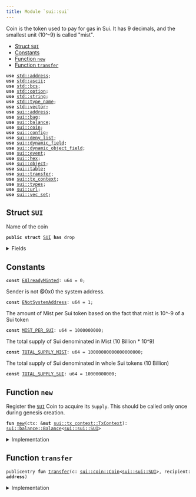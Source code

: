 ```yaml
---
title: Module `sui::sui`
---
```


Coin<SUI> is the token used to pay for gas in Sui.
It has 9 decimals, and the smallest unit (10^-9) is called "mist".


-  [Struct `SUI`](#sui_sui_SUI)
-  [Constants](#@Constants_0)
-  [Function `new`](#sui_sui_new)
-  [Function `transfer`](#sui_sui_transfer)


<pre><code><b>use</b> <a href="../std/address.md#std_address">std::address</a>;
<b>use</b> <a href="../std/ascii.md#std_ascii">std::ascii</a>;
<b>use</b> <a href="../std/bcs.md#std_bcs">std::bcs</a>;
<b>use</b> <a href="../std/option.md#std_option">std::option</a>;
<b>use</b> <a href="../std/string.md#std_string">std::string</a>;
<b>use</b> <a href="../std/type_name.md#std_type_name">std::type_name</a>;
<b>use</b> <a href="../std/vector.md#std_vector">std::vector</a>;
<b>use</b> <a href="sui/address.md#sui_address">sui::address</a>;
<b>use</b> <a href="sui/bag.md#sui_bag">sui::bag</a>;
<b>use</b> <a href="sui/balance.md#sui_balance">sui::balance</a>;
<b>use</b> <a href="sui/coin.md#sui_coin">sui::coin</a>;
<b>use</b> <a href="sui/config.md#sui_config">sui::config</a>;
<b>use</b> <a href="sui/deny_list.md#sui_deny_list">sui::deny_list</a>;
<b>use</b> <a href="sui/dynamic_field.md#sui_dynamic_field">sui::dynamic_field</a>;
<b>use</b> <a href="sui/dynamic_object_field.md#sui_dynamic_object_field">sui::dynamic_object_field</a>;
<b>use</b> <a href="sui/event.md#sui_event">sui::event</a>;
<b>use</b> <a href="sui/hex.md#sui_hex">sui::hex</a>;
<b>use</b> <a href="sui/object.md#sui_object">sui::object</a>;
<b>use</b> <a href="sui/table.md#sui_table">sui::table</a>;
<b>use</b> <a href="sui/transfer.md#sui_transfer">sui::transfer</a>;
<b>use</b> <a href="sui/tx_context.md#sui_tx_context">sui::tx_context</a>;
<b>use</b> <a href="sui/types.md#sui_types">sui::types</a>;
<b>use</b> <a href="sui/url.md#sui_url">sui::url</a>;
<b>use</b> <a href="sui/vec_set.md#sui_vec_set">sui::vec_set</a>;
</code></pre>



<a name="sui_sui_SUI"></a>

## Struct `SUI`

Name of the coin


<pre><code><b>public</b> <b>struct</b> <a href="sui/sui.md#sui_sui_SUI">SUI</a> <b>has</b> drop
</code></pre>



<details>
<summary>Fields</summary>


<dl>
</dl>


</details>

<a name="@Constants_0"></a>

## Constants


<a name="sui_sui_EAlreadyMinted"></a>



<pre><code><b>const</b> <a href="sui/sui.md#sui_sui_EAlreadyMinted">EAlreadyMinted</a>: u64 = 0;
</code></pre>



<a name="sui_sui_ENotSystemAddress"></a>

Sender is not @0x0 the system address.


<pre><code><b>const</b> <a href="sui/sui.md#sui_sui_ENotSystemAddress">ENotSystemAddress</a>: u64 = 1;
</code></pre>



<a name="sui_sui_MIST_PER_SUI"></a>

The amount of Mist per Sui token based on the fact that mist is
10^-9 of a Sui token


<pre><code><b>const</b> <a href="sui/sui.md#sui_sui_MIST_PER_SUI">MIST_PER_SUI</a>: u64 = 1000000000;
</code></pre>



<a name="sui_sui_TOTAL_SUPPLY_MIST"></a>

The total supply of Sui denominated in Mist (10 Billion * 10^9)


<pre><code><b>const</b> <a href="sui/sui.md#sui_sui_TOTAL_SUPPLY_MIST">TOTAL_SUPPLY_MIST</a>: u64 = 10000000000000000000;
</code></pre>



<a name="sui_sui_TOTAL_SUPPLY_SUI"></a>

The total supply of Sui denominated in whole Sui tokens (10 Billion)


<pre><code><b>const</b> <a href="sui/sui.md#sui_sui_TOTAL_SUPPLY_SUI">TOTAL_SUPPLY_SUI</a>: u64 = 10000000000;
</code></pre>



<a name="sui_sui_new"></a>

## Function `new`

Register the <code><a href="sui/sui.md#sui_sui_SUI">SUI</a></code> Coin to acquire its <code>Supply</code>.
This should be called only once during genesis creation.


<pre><code><b>fun</b> <a href="sui/sui.md#sui_sui_new">new</a>(ctx: &<b>mut</b> <a href="sui/tx_context.md#sui_tx_context_TxContext">sui::tx_context::TxContext</a>): <a href="sui/balance.md#sui_balance_Balance">sui::balance::Balance</a>&lt;<a href="sui/sui.md#sui_sui_SUI">sui::sui::SUI</a>&gt;
</code></pre>



<details>
<summary>Implementation</summary>


<pre><code><b>fun</b> <a href="sui/sui.md#sui_sui_new">new</a>(ctx: &<b>mut</b> TxContext): Balance&lt;<a href="sui/sui.md#sui_sui_SUI">SUI</a>&gt; {
    <b>assert</b>!(ctx.sender() == @0x0, <a href="sui/sui.md#sui_sui_ENotSystemAddress">ENotSystemAddress</a>);
    <b>assert</b>!(ctx.epoch() == 0, <a href="sui/sui.md#sui_sui_EAlreadyMinted">EAlreadyMinted</a>);
    <b>let</b> (treasury, metadata) = <a href="sui/coin.md#sui_coin_create_currency">coin::create_currency</a>(
        <a href="sui/sui.md#sui_sui_SUI">SUI</a> {},
        9,
        b"<a href="sui/sui.md#sui_sui_SUI">SUI</a>",
        b"Sui",
        // TODO: add appropriate description and logo <a href="sui/url.md#sui_url">url</a>
        b"",
        option::none(),
        ctx,
    );
    <a href="sui/transfer.md#sui_transfer_public_freeze_object">transfer::public_freeze_object</a>(metadata);
    <b>let</b> <b>mut</b> supply = treasury.treasury_into_supply();
    <b>let</b> total_sui = supply.increase_supply(<a href="sui/sui.md#sui_sui_TOTAL_SUPPLY_MIST">TOTAL_SUPPLY_MIST</a>);
    supply.destroy_supply();
    total_sui
}
</code></pre>



</details>

<a name="sui_sui_transfer"></a>

## Function `transfer`



<pre><code>publicentry <b>fun</b> <a href="sui/transfer.md#sui_transfer">transfer</a>(c: <a href="sui/coin.md#sui_coin_Coin">sui::coin::Coin</a>&lt;<a href="sui/sui.md#sui_sui_SUI">sui::sui::SUI</a>&gt;, recipient: <b>address</b>)
</code></pre>



<details>
<summary>Implementation</summary>


<pre><code><b>public</b> <b>entry</b> <b>fun</b> <a href="sui/transfer.md#sui_transfer">transfer</a>(c: <a href="sui/coin.md#sui_coin_Coin">coin::Coin</a>&lt;<a href="sui/sui.md#sui_sui_SUI">SUI</a>&gt;, recipient: <b>address</b>) {
    <a href="sui/transfer.md#sui_transfer_public_transfer">transfer::public_transfer</a>(c, recipient)
}
</code></pre>



</details>

